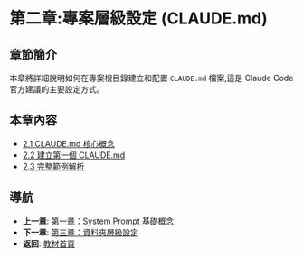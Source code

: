 # 第二章:專案層級設定 (CLAUDE.md)

## 章節簡介

本章將詳細說明如何在專案根目錄建立和配置 `CLAUDE.md` 檔案,這是 Claude Code 官方建議的主要設定方式。

## 本章內容

- [2.1 CLAUDE.md 核心概念](./2.1-claude-md-concept.md)
- [2.2 建立第一個 CLAUDE.md](./2.2-create-first-claude-md.md)
- [2.3 完整範例解析](./2.3-complete-example.md)

## 導航

- **上一章**: [第一章：System Prompt 基礎概念](../chapter1/README.md)
- **下一章**: [第三章：資料夾層級設定](../chapter3/README.md)
- **返回**: [教材首頁](../../README.md)
